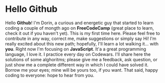 # Hello Github
Hello **Github**! I'm Dorin, a curious and energetic guy that started to learn coding a couple of mongth ago on **FreeCodeCamp** (great place to learn, check it out if you haven't yet). This is my first time here. Please feel free to contribute in any way, correct me, make suggestions or simply say Hi! I'm really excited about this new path; hopefully, I'll learn a lot walking it... with **you**. Right now I'm focusing on  **JavaScript**. It'a a great programming language, I love it. I practice every day on Codewars. I'll share here the solutions of some alghoritms; please give me a feedback, ask question, or just show me a complete different way in which I could have solved it. Borrow me your eyes; mine will be yours too, if you want. That said, happy coding to everyone: hope to hear from you.   
